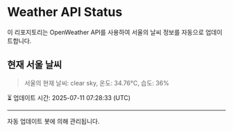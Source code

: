 
# Weather API Status

이 리포지토리는 OpenWeather API를 사용하여 서울의 날씨 정보를 자동으로 업데이트합니다.

## 현재 서울 날씨
> 서울의 현재 날씨: clear sky, 온도: 34.76°C, 습도: 36%

⏳ 업데이트 시간: 2025-07-11 07:28:33 (UTC)

---
자동 업데이트 봇에 의해 관리됩니다.
